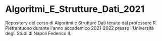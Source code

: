 # Algoritmi_E_Strutture_Dati_2021
 Repository del corso di Algoritmi e Strutture Dati tenuto dal professore R. Pietrantuono durante l'anno accademico 2021-2022 presso l'Università degli Studi di Napoli Federico II.
